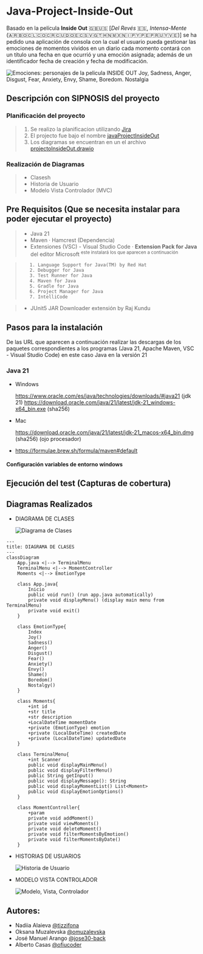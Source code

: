 # Java-Project-Inside-Out

Basado en la película **Inside Out** 🇬🇧🇺🇸 [_Del Revés_ 🇪🇸, _Intensa-Mente_ (🇦🇷🇧🇴🇨🇱🇨🇴🇨🇷🇨🇺🇩🇴🇪🇨🇸🇻🇬🇹🇭🇳🇲🇽🇳🇮🇵🇾🇵🇪🇵🇷🇺🇾🇻🇪)] se ha pedido una aplicación de consola con la cual el usuario pueda gestionar las emociones de momentos vividos en un diario cada momento contará con un título una fecha en que ocurrió y una emoción asignada; además de un identificador fecha de creación y fecha de modificación.

![Emociones: personajes de la pelicula INSIDE OUT Joy, Sadness, Anger, Disgust, Fear, Anxiety, Envy, Shame, Boredom. Nostalgia](images/inside-out-2-1280x540-17820.jpg)

## Descripción con SIPNOSIS del proyecto 

### Planificación del proyecto

>    1. Se realizo la planificacion utilizando [Jira](https://www.atlassian.com/software/jira?referer=jira.com)
>    2. El projecto fue bajo el nombre  [javaProjectInsideOut](https://albertocasasofiuco-1730202167115.atlassian.net/jira/software/projects/JPIO/boards/2)
>    3. Los diagramas se encuentran en un el archivo [projectoInsideOut.drawio](https://drive.google.com/file/d/1NVHUrTjYrLSpKclKpEaub4_o8r0NiPPG/view?usp=drive_link)

### Realización de Diagramas

>    - Clasesh
>    - Historia de Usuario
>    - Modelo Vista Controlador (MVC)



## Pre Requisitos (Que se necesita instalar para poder ejecutar el proyecto) 

>- Java 21
>- Maven
>    · Hamcrest (Dependencia)
>- Extensiones (VSC) - Visual Studio Code
>    · **Extension Pack for Java** del editor Microsoft <sup>este instalará los que aparecen a continuación</sup>

>        1. Language Support for Java(TM) by Red Hat
>        2. Debugger for Java
>        3. Test Runner for Java
>        4. Maven for Java
>        5. Gradle for Java
>        6. Project Manager for Java 
>        7. IntelliCode

>  - JUnit5 JAR Downloader extensión by Raj Kundu
>
>      

## Pasos para la instalación 

De las URL que aparecen a continuación realizar las descargas de los paquetes correspondientes a los programas (Java 21, Apache Maven, VSC - Visual Studio Code) en este caso Java en la versión 21

### Java 21


- Windows

    https://www.oracle.com/es/java/technologies/downloads/#java21 (jdk 21)
    https://download.oracle.com/java/21/latest/jdk-21_windows-x64_bin.exe (sha256)

- Mac

    https://download.oracle.com/java/21/latest/jdk-21_macos-x64_bin.dmg (sha256) (ojo procesador)
+
    https://formulae.brew.sh/formula/maven#default

#### Configuración variables de entorno windows


## Ejecución del test (Capturas de cobertura) 

## Diagramas Realizados 

  - DIAGRAMA DE CLASES

    ![Diagrama de Clases](images/projectoInsideOut-CLASES.webp)

```mermaid
---
title: DIAGRAMA DE CLASES 
---
classDiagram
    App.java <|--> TerminalMenu
    TerminalMenu <|--> MomentController
    Moments <|--> EmotionType
 
    class App.java{
        Inicio
        public void run() (run app.java automatically)
        private void displayMenu() (display main menu from TerminalMenu)
        private void exit()
    }

    class EmotionType{
        Index
        Joy()
        Sadness()
        Anger()
        Disgust()
        Fear()
        Anxiety()
        Envy()
        Shame()
        Boredom()
        Nostalgy()
    }

    class Moments{
        +int id
        +str title
        +str description
        +LocalDateTime momentDate
        +private (EmotionType) emotion
        +private (LocalDateTime) createdDate
        +private (LocalDateTime) updatedDate
    }

    class TerminalMenu{
        +int Scanner
        public void displayMainMenu()
        public void displayFilterMenu()
        public String getInput()
        public void displayMessage(): String
        public void displayMomentList() List<Moment>
        public void displayEmotionOptions()
    } 
 
    class MomentController{
        +param
        private void addMoment()
        private void viewMoments()
        private void deleteMoment()
        private void filterMomentsByEmotion()
        private void filterMomentsByDate()
    }

```
    
  - HISTORIAS DE USUARIOS

    ![Historia de Usuario](images/projectoInsideOut-ACTIONS.webp)
    
  - MODELO VISTA CONTROLADOR

    ![Modelo, Vista, Controlador](images/projectoInsideOut-MVC.webp)

## Autores:  

- Nadiia Alaieva [@tizzifona](https://github.com/tizzifona)
- Oksana Muzalevska [@omuzalevska](https://github.com/omuzalevska)
- José Manuel Arango [@jose30-back](https://github.com/jose30-back)
- Alberto Casas [@ofiucoder](https://github.com/ofiucoder)
